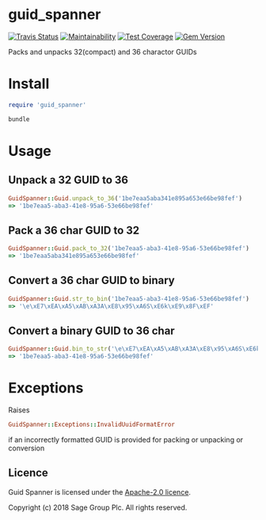 # guid_spanner

[![Travis Status](https://travis-ci.org/Sage/guid_spanner.svg?branch=master)](https://travis-ci.org/Sage/guid_spanner)
[![Maintainability](https://api.codeclimate.com/v1/badges/8d12a8e1ea18edf6297c/maintainability)](https://codeclimate.com/github/Sage/guid_spanner/maintainability)
[![Test Coverage](https://api.codeclimate.com/v1/badges/8d12a8e1ea18edf6297c/test_coverage)](https://codeclimate.com/github/Sage/guid_spanner/test_coverage)
[![Gem Version](https://badge.fury.io/rb/guid_spanner.png)](http://badge.fury.io/rb/guid_spanner)

Packs and unpacks 32(compact) and 36 charactor GUIDs

# Install
```ruby
require 'guid_spanner'
```
```ruby
bundle
```

# Usage
## Unpack a 32 GUID to 36
```ruby
GuidSpanner::Guid.unpack_to_36('1be7eaa5aba341e895a653e66be98fef')
=> '1be7eaa5-aba3-41e8-95a6-53e66be98fef'
```
## Pack a 36 char GUID to 32
```ruby
GuidSpanner::Guid.pack_to_32('1be7eaa5-aba3-41e8-95a6-53e66be98fef')
=> '1be7eaa5aba341e895a653e66be98fef'
```
## Convert a 36 char GUID to binary
```ruby
GuidSpanner::Guid.str_to_bin('1be7eaa5-aba3-41e8-95a6-53e66be98fef')
=> '\e\xE7\xEA\xA5\xAB\xA3A\xE8\x95\xA6S\xE6k\xE9\x8F\xEF'
```
## Convert a binary GUID to 36 char
```ruby
GuidSpanner::Guid.bin_to_str('\e\xE7\xEA\xA5\xAB\xA3A\xE8\x95\xA6S\xE6k\xE9\x8F\xEF')
=> '1be7eaa5-aba3-41e8-95a6-53e66be98fef'
```
# Exceptions
Raises
```ruby
GuidSpanner::Exceptions::InvalidUuidFormatError
```
if an incorrectly formatted GUID is provided for packing or unpacking or conversion

## Licence

Guid Spanner is licensed under the [Apache-2.0 licence](https://github.com/Sage/guid_spanner/blob/master/LICENSE).

Copyright (c) 2018 Sage Group Plc. All rights reserved.
